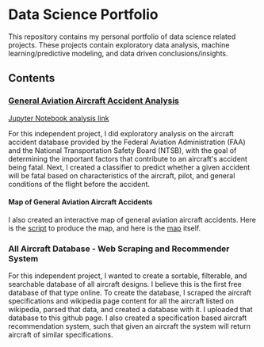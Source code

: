 # Data Science Portfolio
This repository contains my personal portfolio of data science related projects. These projects contain exploratory data analysis, machine learning/predictive modeling, and data driven conclusions/insights.

## Contents
### [General Aviation Aircraft Accident Analysis](https://github.com/thwhitfield/Data_Science_Portfolio/blob/master/General%20Aviation%20Aircraft%20Accident%20Analysis/General_Aviation_Aircraft_Accident_Analysis.ipynb)

[Jupyter Notebook analysis link](https://github.com/thwhitfield/Data_Science_Portfolio/blob/master/General%20Aviation%20Aircraft%20Accident%20Analysis/General_Aviation_Aircraft_Accident_Analysis.ipynb)

For this independent project, I did exploratory analysis on the aircraft accident database provided by the Federal Aviation Administration (FAA) and the National Transportation Safety Board (NTSB), with the goal of determining the important factors that contribute to an aircraft's accident being fatal. Next, I created a classifier to predict whether a given accident will be fatal based on characteristics of the aircraft, pilot, and general conditions of the flight before the accident.

#### Map of General Aviation Aircraft Accidents
I also created an interactive map of general aviation aircraft accidents. Here is the [script](https://github.com/thwhitfield/Data_Science_Portfolio/blob/master/General%20Aviation%20Aircraft%20Accident%20Analysis/Mapping_General_Aviation_Aircraft_Accidents.ipynb) to produce the map, and here is the [map](https://github.com/thwhitfield/Data_Science_Portfolio/blob/master/General%20Aviation%20Aircraft%20Accident%20Analysis/General_Aviation_Accident_Map_2010_to_present.html) itself.

### All Aircraft Database - Web Scraping and Recommender System
For this independent project, I wanted to create a sortable, filterable, and searchable database of all aircraft designs. I believe this is the first free database of that type online. To create the database, I scraped the aircraft specifications and wikipedia page content for all the aircraft listed on wikipedia, parsed that data, and created a database with it. I uploaded that database to this github page. I also created a specification based aircraft recommendation system, such that given an aircraft the system will return aircraft of similar specifications. 
